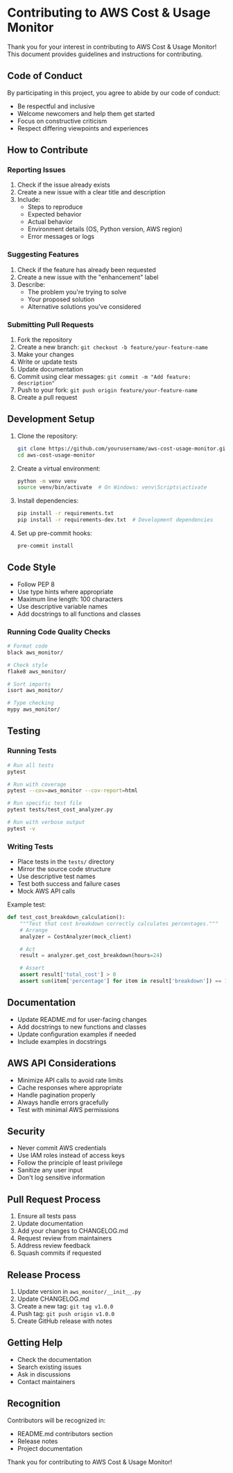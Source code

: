 # Contributing to AWS Cost & Usage Monitor

Thank you for your interest in contributing to AWS Cost & Usage Monitor! This document provides guidelines and instructions for contributing.

## Code of Conduct

By participating in this project, you agree to abide by our code of conduct:

- Be respectful and inclusive
- Welcome newcomers and help them get started
- Focus on constructive criticism
- Respect differing viewpoints and experiences

## How to Contribute

### Reporting Issues

1. Check if the issue already exists
2. Create a new issue with a clear title and description
3. Include:
   - Steps to reproduce
   - Expected behavior
   - Actual behavior
   - Environment details (OS, Python version, AWS region)
   - Error messages or logs

### Suggesting Features

1. Check if the feature has already been requested
2. Create a new issue with the "enhancement" label
3. Describe:
   - The problem you're trying to solve
   - Your proposed solution
   - Alternative solutions you've considered

### Submitting Pull Requests

1. Fork the repository
2. Create a new branch: `git checkout -b feature/your-feature-name`
3. Make your changes
4. Write or update tests
5. Update documentation
6. Commit using clear messages: `git commit -m "Add feature: description"`
7. Push to your fork: `git push origin feature/your-feature-name`
8. Create a pull request

## Development Setup

1. Clone the repository:

   ```bash
   git clone https://github.com/yourusername/aws-cost-usage-monitor.git
   cd aws-cost-usage-monitor
   ```

2. Create a virtual environment:

   ```bash
   python -m venv venv
   source venv/bin/activate  # On Windows: venv\Scripts\activate
   ```

3. Install dependencies:

   ```bash
   pip install -r requirements.txt
   pip install -r requirements-dev.txt  # Development dependencies
   ```

4. Set up pre-commit hooks:
   ```bash
   pre-commit install
   ```

## Code Style

- Follow PEP 8
- Use type hints where appropriate
- Maximum line length: 100 characters
- Use descriptive variable names
- Add docstrings to all functions and classes

### Running Code Quality Checks

```bash
# Format code
black aws_monitor/

# Check style
flake8 aws_monitor/

# Sort imports
isort aws_monitor/

# Type checking
mypy aws_monitor/
```

## Testing

### Running Tests

```bash
# Run all tests
pytest

# Run with coverage
pytest --cov=aws_monitor --cov-report=html

# Run specific test file
pytest tests/test_cost_analyzer.py

# Run with verbose output
pytest -v
```

### Writing Tests

- Place tests in the `tests/` directory
- Mirror the source code structure
- Use descriptive test names
- Test both success and failure cases
- Mock AWS API calls

Example test:

```python
def test_cost_breakdown_calculation():
    """Test that cost breakdown correctly calculates percentages."""
    # Arrange
    analyzer = CostAnalyzer(mock_client)

    # Act
    result = analyzer.get_cost_breakdown(hours=24)

    # Assert
    assert result['total_cost'] > 0
    assert sum(item['percentage'] for item in result['breakdown']) == 100
```

## Documentation

- Update README.md for user-facing changes
- Add docstrings to new functions and classes
- Update configuration examples if needed
- Include examples in docstrings

## AWS API Considerations

- Minimize API calls to avoid rate limits
- Cache responses where appropriate
- Handle pagination properly
- Always handle errors gracefully
- Test with minimal AWS permissions

## Security

- Never commit AWS credentials
- Use IAM roles instead of access keys
- Follow the principle of least privilege
- Sanitize any user input
- Don't log sensitive information

## Pull Request Process

1. Ensure all tests pass
2. Update documentation
3. Add your changes to CHANGELOG.md
4. Request review from maintainers
5. Address review feedback
6. Squash commits if requested

## Release Process

1. Update version in `aws_monitor/__init__.py`
2. Update CHANGELOG.md
3. Create a new tag: `git tag v1.0.0`
4. Push tag: `git push origin v1.0.0`
5. Create GitHub release with notes

## Getting Help

- Check the documentation
- Search existing issues
- Ask in discussions
- Contact maintainers

## Recognition

Contributors will be recognized in:

- README.md contributors section
- Release notes
- Project documentation

Thank you for contributing to AWS Cost & Usage Monitor!
